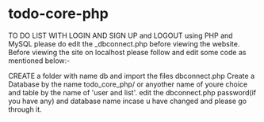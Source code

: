 # todo-core-php
TO DO LIST WITH LOGIN AND SIGN UP and LOGOUT using PHP and MySQL please do edit the _dbconnect.php before viewing the website. Before viewing the site on localhost please follow and edit some code as mentioned below:-

CREATE a folder with name db and import the files dbconnect.php 
Create a Database by the name todo_core_php/ or anyother name of youre choice and table by the name of 'user and list'.
edit the dbconnect.php password(if you have any) and database name incase u have changed and please go through it.
